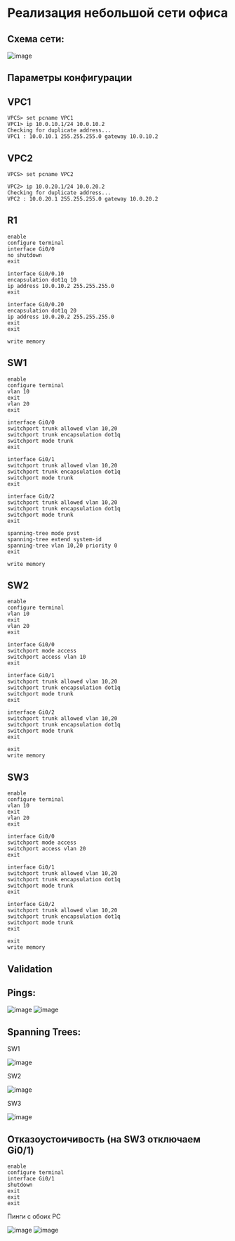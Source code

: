 # Реализация небольшой сети офиса
## Схема сети:
![image](https://github.com/GoldeneyeAF/networks_2024_labs/blob/main/images/network.jpg)
## Параметры конфигурации
## VPC1
```
VPCS> set pcname VPC1
VPC1> ip 10.0.10.1/24 10.0.10.2
Checking for duplicate address...
VPC1 : 10.0.10.1 255.255.255.0 gateway 10.0.10.2
```

## VPC2
```
VPCS> set pcname VPC2

VPC2> ip 10.0.20.1/24 10.0.20.2
Checking for duplicate address...
VPC2 : 10.0.20.1 255.255.255.0 gateway 10.0.20.2
```

## R1
```
enable
configure terminal
interface Gi0/0
no shutdown
exit

interface Gi0/0.10
encapsulation dot1q 10
ip address 10.0.10.2 255.255.255.0
exit

interface Gi0/0.20
encapsulation dot1q 20
ip address 10.0.20.2 255.255.255.0
exit
exit

write memory
```

## SW1
```
enable
configure terminal
vlan 10
exit
vlan 20
exit

interface Gi0/0
switchport trunk allowed vlan 10,20
switchport trunk encapsulation dot1q
switchport mode trunk
exit

interface Gi0/1
switchport trunk allowed vlan 10,20
switchport trunk encapsulation dot1q
switchport mode trunk
exit

interface Gi0/2
switchport trunk allowed vlan 10,20
switchport trunk encapsulation dot1q
switchport mode trunk
exit

spanning-tree mode pvst
spanning-tree extend system-id
spanning-tree vlan 10,20 priority 0
exit

write memory
```

## SW2
```
enable
configure terminal
vlan 10
exit
vlan 20
exit

interface Gi0/0
switchport mode access
switchport access vlan 10
exit

interface Gi0/1
switchport trunk allowed vlan 10,20
switchport trunk encapsulation dot1q
switchport mode trunk
exit

interface Gi0/2
switchport trunk allowed vlan 10,20
switchport trunk encapsulation dot1q
switchport mode trunk
exit

exit
write memory
```

## SW3
```
enable
configure terminal
vlan 10
exit
vlan 20
exit

interface Gi0/0
switchport mode access
switchport access vlan 20
exit

interface Gi0/1
switchport trunk allowed vlan 10,20
switchport trunk encapsulation dot1q
switchport mode trunk
exit

interface Gi0/2
switchport trunk allowed vlan 10,20
switchport trunk encapsulation dot1q
switchport mode trunk
exit

exit
write memory
```


## Validation
## Pings:
![image](https://github.com/GoldeneyeAF/networks_2024_labs/blob/main/images/ping1.jpg)
![image](https://github.com/GoldeneyeAF/networks_2024_labs/blob/main/images/ping2.jpg)
## Spanning Trees:

SW1

![image](https://github.com/GoldeneyeAF/networks_2024_labs/blob/main/images/treeSW1.jpg)

SW2

![image](https://github.com/GoldeneyeAF/networks_2024_labs/blob/main/images/treeSW2.jpg)

SW3

![image](https://github.com/GoldeneyeAF/networks_2024_labs/blob/main/images/treeSW3.jpg)
## Отказоустоичивость (на SW3 отключаем Gi0/1)
```
enable
configure terminal
interface Gi0/1
shutdown
exit
exit
exit
```

Пинги с обоих PC

![image](https://github.com/GoldeneyeAF/networks_2024_labs/blob/main/images/ping_stable1.jpg)
![image](https://github.com/GoldeneyeAF/networks_2024_labs/blob/main/images/ping_stable2.jpg)
